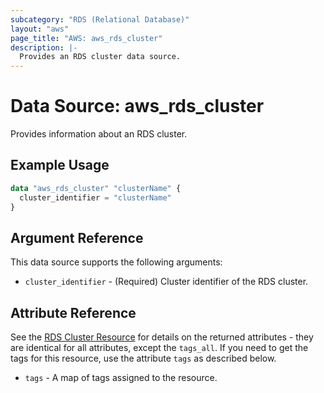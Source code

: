 ```yaml
---
subcategory: "RDS (Relational Database)"
layout: "aws"
page_title: "AWS: aws_rds_cluster"
description: |-
  Provides an RDS cluster data source.
---
```


# Data Source: aws_rds_cluster

Provides information about an RDS cluster.

## Example Usage

```terraform
data "aws_rds_cluster" "clusterName" {
  cluster_identifier = "clusterName"
}
```

## Argument Reference

This data source supports the following arguments:

* `cluster_identifier` - (Required) Cluster identifier of the RDS cluster.

## Attribute Reference

See the [RDS Cluster Resource](/docs/providers/aws/r/rds_cluster.html) for details on the
returned attributes - they are identical for all attributes, except the `tags_all`. If you need to get the tags for this resource, use the attribute `tags` as described below.

* `tags` - A map of tags assigned to the resource.
